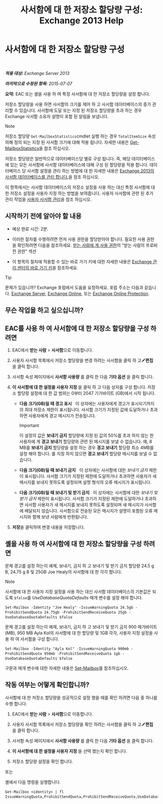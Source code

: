 ﻿---
title: '사서함에 대 한 저장소 할당량 구성: Exchange 2013 Help'
TOCTitle: 사서함에 대 한 저장소 할당량 구성
ms:assetid: 5f5fe292-c80e-4a0b-b3e6-e193ea5171d0
ms:mtpsurl: https://technet.microsoft.com/ko-kr/library/Aa998353(v=EXCHG.150)
ms:contentKeyID: 50555998
ms.date: 05/22/2018
mtps_version: v=EXCHG.150
ms.translationtype: MT
---

# 사서함에 대 한 저장소 할당량 구성

 

_**적용 대상:** Exchange Server 2013_

_**마지막으로 수정된 항목:** 2015-07-07_

**요약:**  EAC 또는 셸을 사용 하 여 특정 사서함에 대 한 저장소 할당량을 설정 합니다.

저장소 할당량을 사용 하면 사서함의 크기를 제어 하 고 사서함 데이터베이스의 증가 관리할 수 있습니다. 사서함에 도달 또는 지정 된 저장소 할당량을 초과 하는 경우 Exchange 사서함 소유자 설명이 포함 된 알림을 보냅니다.


> [!NOTE]
> 저장소 할당량 <CODE>Get-MailboxStatistics</CODE>cmdlet 실행 하는 경우 <CODE>TotalItemSize</CODE> 속성 의해 정의 되는 지정 된 사서함 크기에 대해 적용 됩니다. 자세한 내용은 <A href="https://technet.microsoft.com/ko-kr/library/bb124612(v=exchg.150)">Get-MailboxStatistics</A>을 참조 하십시오.



저장소 할당량은 일반적으로 데이터베이스당 별로 구성 됩니다. 즉, 해당 데이터베이스에 있는 모든 사서함에 사서함 데이터베이스에 대해 구성 된 할당량을 적용 합니다. 데이터베이스 당 사서함 설정을 관리 하는 방법에 대 한 자세한 내용은 [Exchange 2013의 사서함 데이터베이스를 관리 합니다.](manage-mailbox-databases-in-exchange-2013-exchange-2013-help.md)을 참조 하십시오.

이 항목에서는 사서함 데이터베이스의 저장소 설정을 사용 하는 대신 특정 사서함에 대 한 저장소 설정을 사용자 지정 하는 방법을 보여줍니다. 사용자 사서함에 관련 된 추가 관리 작업을 [사용자 사서함 관리](https://docs.microsoft.com/ko-kr/exchange/recipients-in-exchange-online/manage-user-mailboxes/manage-user-mailboxes)을 참조 하십시오.

## 시작하기 전에 알아야 할 내용

  - 예상 완료 시간: 2분.

  - 이러한 절차를 수행하려면 먼저 사용 권한을 할당받아야 합니다. 필요한 사용 권한을 확인하려면 다음을 참조하세요. [받는 사람에 게 사용 권한](recipients-permissions-exchange-2013-help.md)의 "받는 사람의 프로비전 권한" 섹션

  - 이 항목의 절차에 적용할 수 있는 바로 가기 키에 대한 자세한 내용은 [Exchange 관리 센터의 바로 가기 키](keyboard-shortcuts-in-the-exchange-admin-center-exchange-online-protection-help.md)을 참조하세요.


> [!TIP]
> 문제가 있습니까? Exchange 포럼에서 도움을 요청하세요. 포럼 주소는 다음과 같습니다. <A href="https://go.microsoft.com/fwlink/p/?linkid=60612">Exchange Server</A>, <A href="https://go.microsoft.com/fwlink/p/?linkid=267542">Exchange Online</A>, 또는 <A href="https://go.microsoft.com/fwlink/p/?linkid=285351">Exchange Online Protection</A>.



## 무슨 작업을 하고 싶으십니까?

## EAC를 사용 하 여 사서함에 대 한 저장소 할당량을 구성 하려면

1.  EAC에서 **받는 사람** \> **사서함**으로 이동합니다.

2.  사용자 사서함 목록에서 저장소 할당량을 변경 하려는 사서함을 클릭 하 고![편집 아이콘](images/JJ218640.6f53ccb2-1f13-4c02-bea0-30690e6ea71d(EXCHG.150).gif "편집 아이콘")**편집** 을 클릭 합니다.

3.  사서함 속성 페이지에서 **사서함 사용량** 를 클릭 한 다음 **기타 옵션** 을 클릭 합니다.

4.  **이 사서함에 대 한 설정을 사용자 지정** 을 클릭 하 고 다음 상자를 구성 합니다. 저장소 할당량 설정에 대 한 값 범위는 0부터 2047 기가바이트 (GB)에서 시작 됩니다.
    
      - **다음 크기(GB)일 때 경고 표시**   이 상자에는 사용자에게 경고가 표시되기까지의 최대 저장소 제한이 표시됩니다. 사서함 크기가 지정된 값에 도달하거나 초과하면 사용자에게 경고 메시지가 전송됩니다.
        

        > [!IMPORTANT]
        > 이 설정의 값은 <STRONG>보내기 금지</STRONG> 할당량에 지정 된 값의 50%를 초과 하지 않는 한 사용자에 게 <STRONG>경고 보내기</STRONG> 할당량와 관련 된 메시지를 보낼 수 없습니다. 예, 8 MB를 <STRONG>보내기 금지</STRONG> 할당량을 설정 하는 경우 <STRONG>경고 보내기</STRONG> 할당량 최소 4MB를 설정 해야 합니다. 를 지정 하지 않으면 <STRONG>경고 보내기</STRONG> 할당량 메시지를 보낼 수 없습니다.

    
      - **다음 크기(GB)일 때 보내기 금지**   이 상자에는 사서함에 대한 *보내기 금지* 제한이 표시됩니다. 사서함 크기가 지정된 제한에 도달하거나 초과하면 사용자가 새 메시지를 보내지 못하도록 설정되며 설명 형식의 오류 메시지가 표시됩니다.
    
      - **다음 크기(GB)일 때 보내기 및 받기 금지**   이 상자에는 사서함에 대한 *보내기 및 받기 금지* 제한이 표시됩니다. 사서함 크기가 지정된 제한에 도달하거나 초과하면 사서함 사용자가 새 메시지를 보내지 못하도록 설정되며 새 메시지가 사서함에 배달되지 않습니다. 사서함으로 전송된 모든 메시지가 설명이 포함된 오류 메시지와 함께 보낸 사람에게 반환됩니다.

5.  **저장**을 클릭하여 변경 내용을 저장합니다.

## 셸을 사용 하 여 사서함에 대 한 저장소 할당량을 구성 하려면

문제 경고를 설정 하는이 예제, 보내기, 금지 하 고 보내기 및 받기 금지 할당량 24.5 g B, 24.75 g B 및 25GB Joe Healy의 사서함에 대 한 각각 합니다.


> [!NOTE]
> 사서함에 대 한 사용자 지정 설정을 사용 하는 대신 사서함 데이터베이스의 기본값은 되도록 <CODE>$false</CODE>를 <EM>UseDatabaseQuotaDefaults</EM> 매개 변수를 설정 해야 합니다.



    Set-Mailbox -Identity "Joe Healy" -IssueWarningQuota 24.5gb -ProhibitSendQuota 24.75gb -ProhibitSendReceiveQuota 25gb -UseDatabaseQuotaDefaults $false

문제 경고를 설정 하는이 예제, 보내기, 금지 하 고 보내기 및 받기 금지 900 메가바이트 (MB), 950 MB Ayla Kol의 사서함에 대 한 할당량 및 1GB 각각, 사용자 지정 설정을 사용 하 여 사서함을 구성 합니다.

    Set-Mailbox -Identity "Ayla Kol" -IssueWarningQuota 900mb -ProhibitSendQuota 950mb -ProhibitSendReceiveQuota 1gb -UseDatabaseQuotaDefaults $false

구문과 매개 변수에 대한 자세한 내용은 [Set-Mailbox](https://technet.microsoft.com/ko-kr/library/bb123981\(v=exchg.150\))를 참조하십시오.

## 작동 여부는 어떻게 확인합니까?

사서함에 대 한 저장소 할당량을 성공적으로 설정 했을 때를 확인 하려면 다음 중 하나를 수행 합니다.

1.  EAC에서 **받는 사람** \> **사서함**으로 이동합니다.

2.  사용자 사서함 목록에서 저장소 할당량을 확인 하려는 사서함을 클릭 하 고![편집 아이콘](images/JJ218640.6f53ccb2-1f13-4c02-bea0-30690e6ea71d(EXCHG.150).gif "편집 아이콘")**편집** 을 클릭 합니다.

3.  사서함 속성 페이지에서 **사서함 사용량** 를 클릭 한 다음 **기타 옵션** 을 클릭 합니다.

4.  **이 사서함에 대 한 설정을 사용자 지정** 을 선택 했는지 확인 합니다.

5.  저장소 할당량 설정을 확인 합니다.

또는

셸에서 다음 명령을 실행합니다.

    Get-Mailbox <identity> | fl IssueWarningQuota,ProhibitSendQuota,ProhibitSendReceiveQuota,UseDatabaseQuotaDefaults

